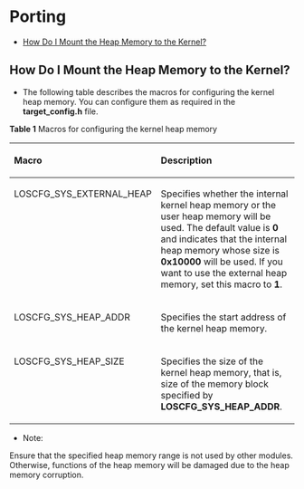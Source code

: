 # Porting<a name="EN-US_TOPIC_0000001215769367"></a>

-   [How Do I Mount the Heap Memory to the Kernel?](#section21471536184914)

## How Do I Mount the Heap Memory to the Kernel?<a name="section21471536184914"></a>

-   The following table describes the macros for configuring the kernel heap memory. You can configure them as required in the  **target\_config.h**  file.

**Table  1**  Macros for configuring the kernel heap memory

<a name="en-us_topic_0000001153683024_table04172020563"></a>
<table><thead align="left"><tr id="en-us_topic_0000001153683024_row5462035616"><th class="cellrowborder" valign="top" width="39.12%" id="mcps1.2.3.1.1"><p id="en-us_topic_0000001153683024_p1456204569"><a name="en-us_topic_0000001153683024_p1456204569"></a><a name="en-us_topic_0000001153683024_p1456204569"></a>Macro</p>
</th>
<th class="cellrowborder" valign="top" width="60.88%" id="mcps1.2.3.1.2"><p id="en-us_topic_0000001153683024_p19502005618"><a name="en-us_topic_0000001153683024_p19502005618"></a><a name="en-us_topic_0000001153683024_p19502005618"></a>Description</p>
</th>
</tr>
</thead>
<tbody><tr id="en-us_topic_0000001153683024_row14522018560"><td class="cellrowborder" valign="top" width="39.12%" headers="mcps1.2.3.1.1 "><p id="en-us_topic_0000001153683024_p35112025620"><a name="en-us_topic_0000001153683024_p35112025620"></a><a name="en-us_topic_0000001153683024_p35112025620"></a>LOSCFG_SYS_EXTERNAL_HEAP</p>
</td>
<td class="cellrowborder" valign="top" width="60.88%" headers="mcps1.2.3.1.2 "><p id="en-us_topic_0000001153683024_p5127138175710"><a name="en-us_topic_0000001153683024_p5127138175710"></a><a name="en-us_topic_0000001153683024_p5127138175710"></a>Specifies whether the internal kernel heap memory or the user heap memory will be used. The default value is <strong id="en-us_topic_0000001153683024_b161891157141719"><a name="en-us_topic_0000001153683024_b161891157141719"></a><a name="en-us_topic_0000001153683024_b161891157141719"></a>0</strong> and indicates that the internal heap memory whose size is <strong id="en-us_topic_0000001153683024_b116218121820"><a name="en-us_topic_0000001153683024_b116218121820"></a><a name="en-us_topic_0000001153683024_b116218121820"></a>0x10000</strong> will be used. If you want to use the external heap memory, set this macro to <strong id="en-us_topic_0000001153683024_b2744657141814"><a name="en-us_topic_0000001153683024_b2744657141814"></a><a name="en-us_topic_0000001153683024_b2744657141814"></a>1</strong>.</p>
</td>
</tr>
<tr id="en-us_topic_0000001153683024_row20514209567"><td class="cellrowborder" valign="top" width="39.12%" headers="mcps1.2.3.1.1 "><p id="en-us_topic_0000001153683024_p5532017563"><a name="en-us_topic_0000001153683024_p5532017563"></a><a name="en-us_topic_0000001153683024_p5532017563"></a>LOSCFG_SYS_HEAP_ADDR</p>
</td>
<td class="cellrowborder" valign="top" width="60.88%" headers="mcps1.2.3.1.2 "><p id="en-us_topic_0000001153683024_p65520125619"><a name="en-us_topic_0000001153683024_p65520125619"></a><a name="en-us_topic_0000001153683024_p65520125619"></a>Specifies the start address of the kernel heap memory.</p>
</td>
</tr>
<tr id="en-us_topic_0000001153683024_row15302929115615"><td class="cellrowborder" valign="top" width="39.12%" headers="mcps1.2.3.1.1 "><p id="en-us_topic_0000001153683024_p113021529145612"><a name="en-us_topic_0000001153683024_p113021529145612"></a><a name="en-us_topic_0000001153683024_p113021529145612"></a>LOSCFG_SYS_HEAP_SIZE</p>
</td>
<td class="cellrowborder" valign="top" width="60.88%" headers="mcps1.2.3.1.2 "><p id="en-us_topic_0000001153683024_p1030252965619"><a name="en-us_topic_0000001153683024_p1030252965619"></a><a name="en-us_topic_0000001153683024_p1030252965619"></a>Specifies the size of the kernel heap memory, that is, size of the memory block specified by <strong id="en-us_topic_0000001153683024_b1611815991419"><a name="en-us_topic_0000001153683024_b1611815991419"></a><a name="en-us_topic_0000001153683024_b1611815991419"></a>LOSCFG_SYS_HEAP_ADDR</strong>.</p>
</td>
</tr>
</tbody>
</table>

-   Note:

Ensure that the specified heap memory range is not used by other modules. Otherwise, functions of the heap memory will be damaged due to the heap memory corruption.

